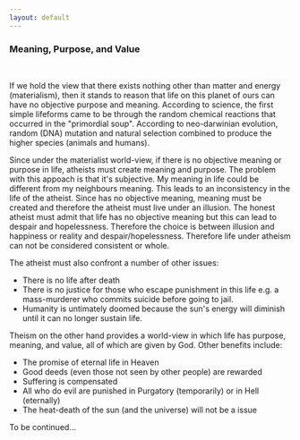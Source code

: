 ```yaml
---
layout: default
---
```


### Meaning, Purpose, and Value
&nbsp;

If we hold the view that there exists nothing other than matter and energy (materialism), then it stands to reason that life on this
planet of ours can have no objective purpose and meaning. According to science, the first simple lifeforms came to be through the 
random chemical reactions that occurred in the "primordial soup". According to neo-darwinian evolution, random (DNA) mutation and 
natural selection combined to produce the higher species (animals and humans).

Since under the materialist world-view, if there is no objective meaning or purpose in life, atheists must create meaning and purpose.
The problem with this appoach is that it's subjective. My meaning in life could be different from my neighbours meaning. This leads to 
an inconsistency in the life of the atheist. Since has no objective meaning, meaning must be created and therefore the atheist must live
under an illusion. The honest atheist must admit that life has no objective meaning but this can lead to despair and hopelessness.
Therefore the choice is between illusion and happiness or reality and despair/hopelessness. Therefore life under atheism can not be 
considered consistent or whole.

The atheist must also confront a number of other issues:
- There is no life after death
- There is no justice for those who escape punishment in this life e.g. a mass-murderer who commits suicide before going to jail.
- Humanity is untimately doomed because the sun's energy will diminish until it can no longer sustain life.


Theism on the other hand provides a world-view in which life has purpose, meaning, and value, all of which are given by God. Other benefits 
include:

- The promise of eternal life in Heaven
- Good deeds (even those not seen by other people) are rewarded
- Suffering is compensated
- All who do evil are punished in Purgatory (temporarily) or in Hell (eternally)
- The heat-death of the sun (and the universe) will not be a issue

To be continued...
